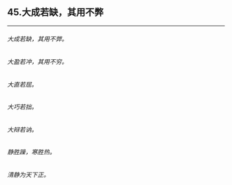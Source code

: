 ## 45.大成若缺，其用不弊
---


###### 大成若缺，其用不弊。

###### 大盈若冲，其用不穷。

###### 大直若屈。

###### 大巧若拙。

###### 大辩若讷。

###### 静胜躁，寒胜热。

###### 清静为天下正。

######  

